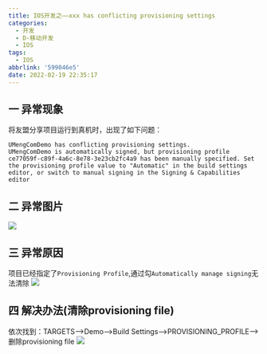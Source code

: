 ```yaml
---
title: IOS开发之——xxx has conflicting provisioning settings
categories:
  - 开发
  - D-移动开发
  - IOS
tags:
  - IOS
abbrlink: '599046e5'
date: 2022-02-19 22:35:17
---
```

## 一 异常现象

将友盟分享项目运行到真机时，出现了如下问题：

```
UMengComDemo has conflicting provisioning settings.
UMengComDemo is automatically signed, but provisioning profile ce77059f-c89f-4a6c-8e78-3e23cb2fc4a9 has been manually specified. Set the provisioning profile value to "Automatic" in the build settings editor, or switch to manual signing in the Signing & Capabilities editor
```
<!--more-->

## 二 异常图片

![][1]

## 三 异常原因

项目已经指定了`Provisioning Profile`,通过勾`Automatically manage signing`无法清除
![][2]



## 四 解决办法(清除provisioning file)

依次找到：TARGETS——>Demo——>Build Settings——>PROVISIONING_PROFILE——>删除provisioning file
![][3]




[1]:https://jsd.onmicrosoft.cn/gh/PGzxc/CDN/blog-ios/ios-error-conficting-provisioning-setting.png
[2]:https://jsd.onmicrosoft.cn/gh/PGzxc/CDN/blog-ios/ios-error-provisioning-profile-exist.png
[3]:https://jsd.onmicrosoft.cn/gh/PGzxc/CDN/blog-ios/ios-error-conficting-provisioning-buildsetting-remove.png

